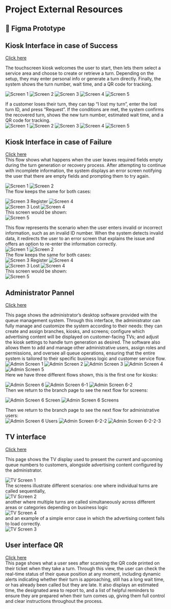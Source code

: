 # Project External Resources

## 🎨 Figma Prototype

## Kiosk Interface in case of Success
[Click here](https://www.figma.com/proto/I3SqsK6MvMDjZkn7mkqLnU/interfaz-kiosko?node-id=58-543&p=f&t=oxBD8jshv7nlKSfw-1&scaling=min-zoom&content-scaling=fixed&page-id=58%3A207&starting-point-node-id=58%3A543)  

The touchscreen kiosk welcomes the user to start, then lets them select a service area and choose to create or retrieve a turn. Depending on the setup, they may enter personal info or generate a turn directly. Finally, the system shows the turn number, wait time, and a QR code for tracking.  

![Screen 1](../assets/success/tk-screen1.JPG)
![Screen 2](../assets/success/tk-screen2.jpg)
![Screen 3](../assets/success/tk-screen3new.jpg)
![Screen 4](../assets/success/tk-screen4.JPG)
![Screen 5](../assets/success/tk-screen5.jpg)  

If a customer loses their turn, they can tap “I lost my turn”, enter the lost turn ID, and press “Request”. If the conditions are met, the system confirms the recovered turn, shows the new turn number, estimated wait time, and a QR code for tracking.  
![Screen 1](../assets/success/tk-screen1.JPG)
![Screen 2](../assets/success/tk-screen2.jpg)
![Screen 3](../assets/success/tk-screen3lost.jpg)
![Screen 4](../assets/success/tk-screen4recover.jpg)
![Screen 5](../assets/success/tk-screen4-1.jpg)  

## Kiosk Interface in case of Failure
[Click here](https://www.figma.com/proto/I3SqsK6MvMDjZkn7mkqLnU/interfaz-kiosko?node-id=72-218&p=f&t=eP7yZHYaWutBXm4e-1&scaling=min-zoom&content-scaling=fixed&page-id=72%3A107&starting-point-node-id=72%3A218&show-proto-sidebar=1)  
This flow shows what happens when the user leaves required fields empty during the turn generation or recovery process. After attempting to continue with incomplete information, the system displays an error screen notifying the user that there are empty fields and prompting them to try again.

![Screen 1](../assets/failure/tkf-screen1.JPG)
![Screen 2](../assets/failure/tkf-screen2.jpg)  
The flow keeps the same for both cases:  

![Screen 3 Register](../assets/failure/tkf-screen3new.jpg)
![Screen 4](../assets/failure/tkf-screen4-1.jpg)  
![Screen 3 Lost](../assets/failure/tkf-screen3lost.jpg)
![Screen 4](../assets/failure/tkf-screen7.JPG)  
This screen would be shown:  
![Screen 5](../assets/failure/tkf-screen6.JPG)  

This flow represents the scenario when the user enters invalid or incorrect information, such as an invalid ID number. When the system detects invalid data, it redirects the user to an error screen that explains the issue and offers an option to re-enter the information correctly.  
![Screen 1](../assets/failure/tkf-screen1.JPG)
![Screen 2](../assets/failure/tkf-screen2.jpg)  
The flow keeps the same for both cases:  
![Screen 3 Register](../assets/failure/tkf-screen3new.jpg)
![Screen 4](../assets/failure/tkf-screen4.JPG)  
![Screen 3 Lost](../assets/failure/tkf-screen3lost.jpg)
![Screen 4](../assets/failure/tk-screen4recover.jpg)  
This screen would be shown:  
![Screen 5](../assets/failure/tkf-screen5.JPG)  

## Administrator Pannel
[Click here](https://www.figma.com/proto/I3SqsK6MvMDjZkn7mkqLnU/interfaz-kiosko?node-id=182-42&p=f&t=8ZmT78y9XS4Yw5q3-1&scaling=contain&content-scaling=responsive&page-id=86%3A121&starting-point-node-id=182%3A42)  

This page shows the administrator’s desktop software provided with the queue management system. Through this interface, the administrator can fully manage and customize the system according to their needs: they can create and assign branches, kiosks, and screens; configure which advertising content will be displayed on customer-facing TVs; and adjust the kiosk settings to handle turn generation as desired. The software also allows them to add and manage other administrative users, assign roles and permissions, and oversee all queue operations, ensuring that the entire system is tailored to their specific business logic and customer service flow.  
![Admin Screen 1](../assets/admin/admin-screen1.JPG)
![Admin Screen 2](../assets/admin/admin-screen2.JPG)
![Admin Screen 3](../assets/admin/admin-screen3.JPG)
![Admin Screen 4](../assets/admin/admin-screen4.JPG)
![Admin Screen 5](../assets/admin/admin-screen5.JPG)  
Here we have three different flows shown, this is the first one for kiosks:  

![Admin Screen 6](../assets/admin/admin-screen6.JPG)
![Admin Screen 6-1](../assets/admin/admin-screen6-1.JPG)
![Admin Screen 6-2](../assets/admin/admin-screen6-2.JPG)  
Then we return to the branch page to see the next flow for screens:  

![Admin Screen 6 Screen](../assets/admin/admin-screen6-screen.jpg)
![Admin Screen 6 Screens](../assets/admin/admin-screen6screens.JPG)  

Then we return to the branch page to see the next flow for administrative users:  
![Admin Screen 6 Users](../assets/admin/admin-screen6-users.jpg)
![Admin Screen 6-2-2](../assets/admin/admin-screen6-2-2.JPG)
![Admin Screen 6-2-2-3](../assets/admin/admin-screen6-2-2-3.JPG)  

## TV interface
[Click here](https://www.figma.com/proto/I3SqsK6MvMDjZkn7mkqLnU/interfaz-kiosko?node-id=125-35&p=f&t=nuzWrON6DwYqYt2I-1&scaling=scale-down&content-scaling=fixed&page-id=93%3A9&starting-point-node-id=125%3A35&show-proto-sidebar=1)  

This page shows the TV display used to present the current and upcoming queue numbers to customers, alongside advertising content configured by the administrator.  

![TV Screen 1](../assets/tv/tv-screen1.JPG)  
The screens illustrate different scenarios: one where individual turns are called sequentially,  
![TV Screen 2](../assets/tv/tv-screen2.JPG)  
another where multiple turns are called simultaneously across different areas or categories depending on business logic  
![TV Screen 4](../assets/tv/tv-screen4.JPG)  
and an example of a simple error case in which the advertising content fails to load correctly.  
![TV Screen 3](../assets/tv/tv-screen3.JPG)  

## User interface QR
[Click here](https://www.figma.com/proto/I3SqsK6MvMDjZkn7mkqLnU/interfaz-kiosko?node-id=164-364&p=f&t=3hRM1usET0jUnCPn-1&scaling=scale-down&content-scaling=fixed&page-id=133%3A122&starting-point-node-id=164%3A364&show-proto-sidebar=1)  
This page shows what a user sees after scanning the QR code printed on their ticket when they take a turn. Through this view, the user can check the real-time status of their queue position at any moment, including dynamic alerts indicating whether their turn is approaching, still has a long wait time, or has already been called but they are late. It also displays an estimated time, the designated area to report to, and a list of helpful reminders to ensure they are prepared when their turn comes up, giving them full control and clear instructions throughout the process.  

